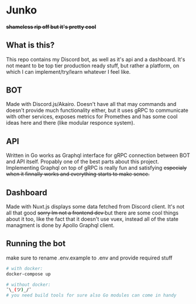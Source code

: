 # Junko

#### ~~shameless rip off but it's pretty cool~~

## What is this?

This repo contains my Discord bot, as well as it's api and a dashboard. It's not meant to be top tier production ready stuff, but rather a platform, on which I can implement/try/learn whatever I feel like.

## BOT

Made with Discord.js/Akairo. Doesn't have all that may commands and doesn't provide much functionality either, but it uses gRPC to communicate with other services, exposes metrics for Promethes and has some cool ideas here and there (like modular responce system).

## API

Written in Go works as Graphql interface for gRPC connection between BOT and API itself. Propably one of the best parts about this project. Implementing Graphql on top of gRPC is really fun and satisfying <s>especialy when it finnally works and everything starts to make sence.</s>

## Dashboard

Made with Nuxt.js displays some data fetched from Discord client. It's not all that good <s> sorry Im not a frontend dev </s> but there are some cool things about it too, like the fact that it doesn't use vuex, instead all of the state managment is done by Apollo Graphql client.

## Running the bot

make sure to rename .env.example to .env and provide required stuff

```bash
# with docker:
docker-compose up

# without docker:
¯\_(ツ)_/¯
# you need build tools for sure also Go modules can come in handy
```